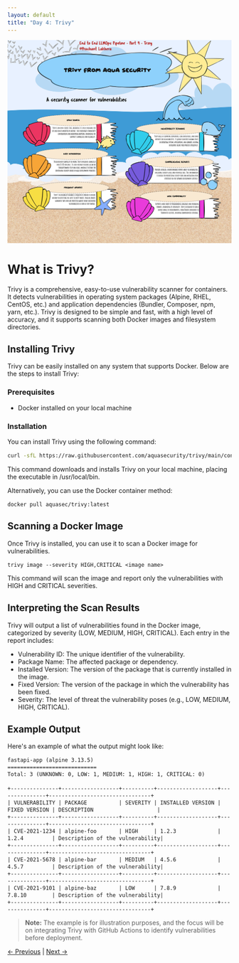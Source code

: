 ```yaml
---
layout: default
title: "Day 4: Trivy"
---
```


![Trivy](img/Trivy.jpg)
# What is Trivy?

Trivy is a comprehensive, easy-to-use vulnerability scanner for containers. It detects vulnerabilities in operating system packages (Alpine, RHEL, CentOS, etc.) and application dependencies (Bundler, Composer, npm, yarn, etc.). Trivy is designed to be simple and fast, with a high level of accuracy, and it supports scanning both Docker images and filesystem directories.

## Installing Trivy

Trivy can be easily installed on any system that supports Docker. Below are the steps to install Trivy:

### Prerequisites

- Docker installed on your local machine

### Installation

You can install Trivy using the following command:

```bash
curl -sfL https://raw.githubusercontent.com/aquasecurity/trivy/main/contrib/install.sh | sudo sh -s -- -b /usr/local/bin
```

This command downloads and installs Trivy on your local machine, placing the executable in /usr/local/bin.

Alternatively, you can use the Docker container method:

```
docker pull aquasec/trivy:latest
```

## Scanning a Docker Image

Once Trivy is installed, you can use it to scan a Docker image for vulnerabilities.

```
trivy image --severity HIGH,CRITICAL <image name>
```

This command will scan the image and report only the vulnerabilities with HIGH and CRITICAL severities.

## Interpreting the Scan Results
Trivy will output a list of vulnerabilities found in the Docker image, categorized by severity (LOW, MEDIUM, HIGH, CRITICAL). Each entry in the report includes:

* Vulnerability ID: The unique identifier of the vulnerability.
* Package Name: The affected package or dependency.
* Installed Version: The version of the package that is currently installed in the image.
* Fixed Version: The version of the package in which the vulnerability has been fixed.
* Severity: The level of threat the vulnerability poses (e.g., LOW, MEDIUM, HIGH, CRITICAL).

## Example Output
Here's an example of what the output might look like:

```
fastapi-app (alpine 3.13.5)
============================
Total: 3 (UNKNOWN: 0, LOW: 1, MEDIUM: 1, HIGH: 1, CRITICAL: 0)

+---------------+------------------+----------+-------------------+---------------+--------------------------------+
| VULNERABILITY | PACKAGE          | SEVERITY | INSTALLED VERSION | FIXED VERSION | DESCRIPTION                    |
+---------------+------------------+----------+-------------------+---------------+--------------------------------+
| CVE-2021-1234 | alpine-foo       | HIGH     | 1.2.3             | 1.2.4         | Description of the vulnerability|
+---------------+------------------+----------+-------------------+---------------+--------------------------------+
| CVE-2021-5678 | alpine-bar       | MEDIUM   | 4.5.6             | 4.5.7         | Description of the vulnerability|
+---------------+------------------+----------+-------------------+---------------+--------------------------------+
| CVE-2021-9101 | alpine-baz       | LOW      | 7.8.9             | 7.8.10        | Description of the vulnerability|
+---------------+------------------+----------+-------------------+---------------+--------------------------------+

```

> **Note:** The example is for illustration purposes, and the focus will be on integrating Trivy with GitHub Actions to identify vulnerabilities before deployment.

[← Previous](03-Docker) | [Next →](05-AWS-ECR)
